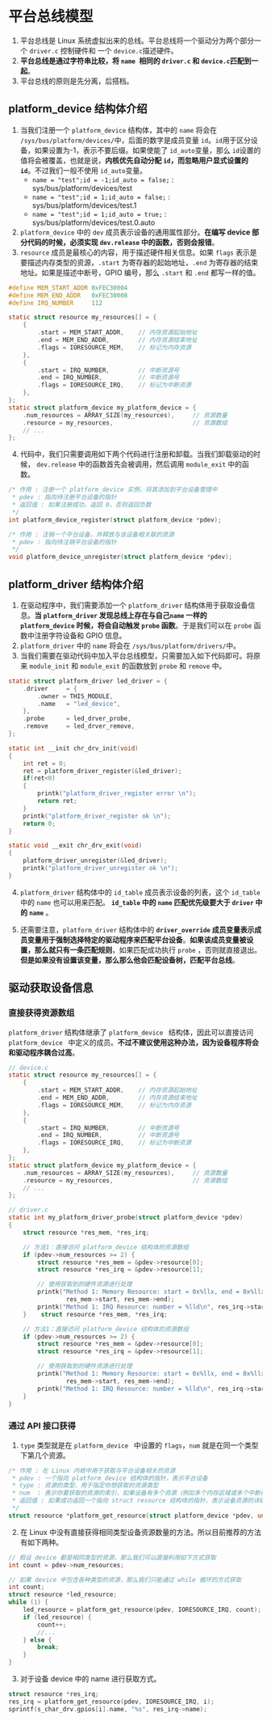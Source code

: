 # 平台总线模型

1. 平台总线是 Linux 系统虚拟出来的总线。平台总线将一个驱动分为两个部分一个 `driver.c` 控制硬件和 一个 `device.c`描述硬件。
2. **平台总线是通过字符串比较，将 `name `相同的 `driver.c` 和 `device.c`匹配到一起**。
3. 平台总线的原则是先分离，后搭档。

##  platform_device 结构体介绍

1. 当我们注册一个 `platform_device` 结构体，其中的 `name` 将会在 `/sys/bus/platform/devices/`中，后面的数字是成员变量 `id`。`id`用于区分设备，如果设置为-1，表示不要后缀。如果使能了 `id_auto`变量，那么 `id`设置的值将会被覆盖，也就是说，**内核优先自动分配 `id`，而忽略用户显式设置的 `id`**。不过我们一般不使用 `id_auto`变量。
   - `name = "test";id = -1;id_auto = false;` : sys/bus/platform/devices/test
   - `name = "test";id = 1;id_auto = false;` : sys/bus/platform/devices/test.1
   - `name = "test";id = 1;id_auto = true;` : sys/bus/platform/devices/test.0.auto
2. `platform_device` 中的 `dev` 成员表示设备的通用属性部分。**在编写 device 部分代码的时候，必须实现 `dev.release` 中的函数，否则会报错**。
3. `resource` 成员是最核心的内容，用于描述硬件相关信息。如果 `flags` 表示是要描述内存类型的资源，`.start` 为寄存器的起始地址，`.end` 为寄存器的结束地址。如果是描述中断号，GPIO 编号，那么 `.start` 和 `.end` 都写一样的值。

```c
#define MEM_START_ADDR 0xFEC30004
#define MEM_END_ADDR   0xFEC30008
#define IRQ_NUMBER     112

static struct resource my_resources[] = {
    {
        .start = MEM_START_ADDR,    // 内存资源起始地址
        .end = MEM_END_ADDR,        // 内存资源结束地址
        .flags = IORESOURCE_MEM,    // 标记为内存资源
    },
    {
        .start = IRQ_NUMBER,        // 中断资源号
        .end = IRQ_NUMBER,          // 中断资源号
        .flags = IORESOURCE_IRQ,    // 标记为中断资源
    },
};
static struct platform_device my_platform_device = {
    .num_resources = ARRAY_SIZE(my_resources),     // 资源数量
    .resource = my_resources,                      // 资源数组
    // ...
};
```

4. 代码中，我们只需要调用如下两个代码进行注册和卸载。当我们卸载驱动的时候， `dev.release` 中的函数首先会被调用，然后调用 `module_exit` 中的函数。

```c
/* 作用 : 注册一个 platform_device 实例，将其添加到平台设备管理中
 * pdev : 指向待注册平台设备的指针
 * 返回值 : 如果注册成功，返回 0，否则返回负数
 */
int platform_device_register(struct platform_device *pdev);

/* 作用 : 注销一个平台设备，并释放与该设备相关联的资源
 * pdev : 指向待注销平台设备的指针
 */
void platform_device_unregister(struct platform_device *pdev);
```

## platform_driver 结构体介绍

1. 在驱动程序中，我们需要添加一个 `platform_driver` 结构体用于获取设备信息。**当 `platform_driver`  发现总线上存在与自己`name` 一样的 `platform_device`  时候，将会自动触发 `probe` 函数**。于是我们可以在 `probe` 函数中注册字符设备和 GPIO 信息。
2. `platform_driver` 中的 `name` 将会在 `/sys/bus/platform/drivers/`中。
3. 当我们需要在驱动代码中加入平台总线模型，只需要加入如下代码即可。将原来 `module_init` 和 `module_exit` 的函数放到 `probe` 和 `remove` 中。

```c
static struct platform_driver led_driver = {
	.driver		= {
		.owner = THIS_MODULE,
		.name	= "led_device",
	},
	.probe		= led_drver_probe,
	.remove		= led_drver_remove,
};

static int __init chr_drv_init(void)
{
	int ret = 0;
	ret = platform_driver_register(&led_driver);
	if(ret<0)
	{
		printk("platform_driver_register error \n");
		return ret;
	}
	printk("platform_driver_register ok \n");
    return 0;
}

static void __exit chr_drv_exit(void)
{
	platform_driver_unregister(&led_driver);
	printk("platform_driver_unregister ok \n");
}
```

4. `platform_driver`  结构体中的 `id_table` 成员表示设备的列表，这个 `id_table` 中的 `name` 也可以用来匹配。 **`id_table` 中的 `name` 匹配优先级要大于 `driver` 中的 `name`** 。

5. 还需要注意，`platform_driver`  结构体中的 **`driver_override` 成员变量表示成员变量用于强制选择特定的驱动程序来匹配平台设备**。**如果该成员变量被设置，那么就只有一条匹配规则**，如果匹配成功执行 `probe` ，否则就直接退出。**但是如果没有设置该变量，那么那么他会匹配设备树，匹配平台总线**。

## 驱动获取设备信息

### 直接获得资源数组

`platform_driver` 结构体继承了 `platform_device ` 结构体，因此可以直接访问 `platform_device ` 中定义的成员。**不过不建议使用这种办法，因为设备程序将会和驱动程序耦合过高**。

```c
// device.c
static struct resource my_resources[] = {
    {
        .start = MEM_START_ADDR,    // 内存资源起始地址
        .end = MEM_END_ADDR,        // 内存资源结束地址
        .flags = IORESOURCE_MEM,    // 标记为内存资源
    },
    {
        .start = IRQ_NUMBER,        // 中断资源号
        .end = IRQ_NUMBER,          // 中断资源号
        .flags = IORESOURCE_IRQ,    // 标记为中断资源
    },
};
static struct platform_device my_platform_device = {
    .num_resources = ARRAY_SIZE(my_resources),     // 资源数量
    .resource = my_resources,                      // 资源数组
    // ...
};

// driver.c
static int my_platform_driver_probe(struct platform_device *pdev)
{
    struct resource *res_mem, *res_irq;

    // 方法1：直接访问 platform_device 结构体的资源数组
    if (pdev->num_resources >= 2) {
        struct resource *res_mem = &pdev->resource[0];
        struct resource *res_irq = &pdev->resource[1];

        // 使用获取到的硬件资源进行处理
        printk("Method 1: Memory Resource: start = 0x%llx, end = 0x%llx\n",
                res_mem->start, res_mem->end);
        printk("Method 1: IRQ Resource: number = %lld\n", res_irq->start);
    }    struct resource *res_mem, *res_irq;

    // 方法1：直接访问 platform_device 结构体的资源数组
    if (pdev->num_resources >= 2) {
        struct resource *res_mem = &pdev->resource[0];
        struct resource *res_irq = &pdev->resource[1];

        // 使用获取到的硬件资源进行处理
        printk("Method 1: Memory Resource: start = 0x%llx, end = 0x%llx\n",
                res_mem->start, res_mem->end);
        printk("Method 1: IRQ Resource: number = %lld\n", res_irq->start);
    }
}
```

### 通过 API 接口获得

1. `type` 类型就是在 `platform_device ` 中设置的 `flags`，`num` 就是在同一个类型下第几个资源。

```c
/* 作用 : 在 Linux 内核中用于获取与平台设备相关的资源
 * pdev : 一个指向 platform_device 结构体的指针，表示平台设备
 * type : 资源的类型，用于指定你想获取的资源类型
 * num  : 表示你要获取的资源的索引，如果设备有多个资源（例如多个内存区域或多个中断线），你可以通过 num 来指定具体的资源索引
 * 返回值 : 如果成功返回一个指向 struct resource 结构体的指针，表示设备资源的详细信息，失败返回 NULL
 */
struct resource *platform_get_resource(struct platform_device *pdev, unsigned int type, unsigned int num);
```

2. 在 Linux 中没有直接获得相同类型设备资源数量的方法。所以目前推荐的方法有如下两种。

```c
// 假设 device 都是相同类型的资源，那么我们可以直接利用如下方式获取
int count = pdev->num_resources;

// 如果 device 中包含各种类型的资源，那么我们只能通过 while 循环的方式获取
int count;
struct resource *led_resource;
while (1) {
    led_resource = platform_get_resource(pdev, IORESOURCE_IRQ, count);
    if (led_resource) {
        count++;
        //...
    } else {
        break;
    }
}
```

3. 对于设备 device 中的 name 进行获取方式。

```c
struct resource *res_irq;
res_irq = platform_get_resource(pdev, IORESOURCE_IRQ, i);
sprintf(s_char_drv.gpios[i].name, "%s", res_irq->name);
```

